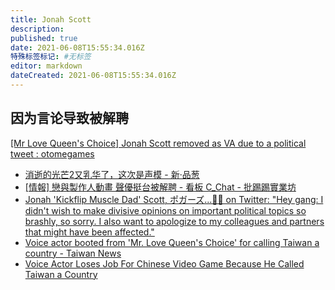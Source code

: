 ```yaml
---
title: Jonah Scott
description: 
published: true
date: 2021-06-08T15:55:34.016Z
特殊标签标记: #无标签
editor: markdown
dateCreated: 2021-06-08T15:55:34.016Z
---
```


## 因为言论导致被解聘

[[Mr Love Queen's Choice] Jonah Scott removed as VA due to a political tweet : otomegames](https://web.archive.org/web/20210608152224/https://old.reddit.com/r/otomegames/comments/nsjthg/mr_love_queens_choice_jonah_scott_removed_as_va/)

+ [消逝的光芒2又乳华了，这次是声模 - 新·品葱](https://web.archive.org/web/20210608151319/https://pincong.rocks/article/id-32842)
+ [[情報] 戀與製作人動畫 聲優挺台被解聘 - 看板 C_Chat - 批踢踢實業坊](https://web.archive.org/web/20210607025519/https://www.ptt.cc/bbs/C_Chat/M.1623013766.A.681.html)
+ [Jonah 'Kickflip Muscle Dad' Scott, ポガーズ...🍵🌸 on Twitter: "Hey gang: I didn't wish to make divisive opinions on important political topics so brashly, so sorry. I also want to apologize to my colleagues and partners that might have been affected."](https://web.archive.org/web/20210606015126/https://twitter.com/ImMrTransistor/status/1400910329421303811)
+ [Voice actor booted from 'Mr. Love Queen's Choice' for calling Taiwan a country - Taiwan News](https://web.archive.org/web/20210608151348/https://www.taiwannews.com.tw/en/news/4218020)
+ [Voice Actor Loses Job For Chinese Video Game Because He Called Taiwan a Country](https://web.archive.org/web/20210608152325/https://otakuusamagazine.com/voice-actor-loses-job-for-chinese-video-game-because-he-called-taiwan-a-country/)
